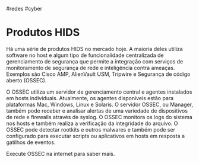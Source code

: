 #redes #cyber 
# Produtos HIDS

Há uma série de produtos HIDS no mercado hoje. A maioria deles utiliza software no host e algum tipo de funcionalidade centralizada de gerenciamento de segurança que permite a integração com serviços de monitoramento de segurança de rede e inteligência contra ameaças. Exemplos são Cisco AMP, AlienVault USM, Tripwire e Segurança de código aberto (OSSEC).

O OSSEC utiliza um servidor de gerenciamento central e agentes instalados em hosts individuais. Atualmente, os agentes disponíveis estão para plataformas Mac, Windows, Linux e Solaris. O servidor OSSEC, ou Manager, também pode receber e analisar alertas de uma variedade de dispositivos de rede e firewalls através de syslog. O OSSEC monitora os logs do sistema nos hosts e também realiza a verificação da integridade do arquivo. O OSSEC pode detectar rootkits e outros malwares e também pode ser configurado para executar scripts ou aplicativos em hosts em resposta a gatilhos de eventos.

Execute OSSEC na internet para saber mais.

















